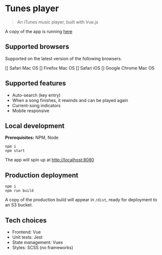 # Tunes player

> An iTunes music player, built with Vue.js

A copy of the app is running [here](http://tunes-player.gcbdv.s3-website-us-east-1.amazonaws.com/albums/879376073?term=Bam)

## Supported browsers

Supported on the latest version of the following browsers.

[] Safari Mac OS
[] Firefox Mac OS
[] Safari iOS
[] Google Chrome Mac OS

## Supported features

* Auto-search (key entry)
* When a song finishes, it rewinds and can be played again
* Current-song indicators
* Mobile responsive

## Local development

**Prerequisites:** NPM, Node

```
npm i
npm start
```
The app will spin up at [http://localhost:8080](http://localhost:8080)

## Production deployment

```
npm i
npm run build
```
A copy of the production build will appear in `/dist`, ready for deployment to an S3 bucket.

## Tech choices

* Frontend: Vue
* Unit tests: Jest
* State management: Vuex
* Styles: SCSS (no frameworks)
